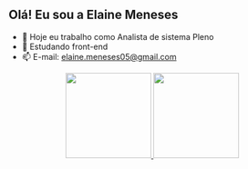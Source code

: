 ## Olá! Eu sou a Elaine Meneses

- 🔭 Hoje eu trabalho como Analista de sistema Pleno
- 🌱 Estudando front-end
- 📫 E-mail: elaine.meneses05@gmail.com

<div align="center">
  <a href="https://github.com/ElaineMeneses">
  <img height="150em" src="https://github-readme-stats.vercel.app/api?username=ElaineMeneses&show_icons=true&theme=dracula&include_all_commits=true&count_private=true"/>
  <img height="150em" src="https://github-readme-stats.vercel.app/api/top-langs/?username=ElaineMeneses&layout=compact&langs_count=7&theme=dracula"/>
  
    
</div>

